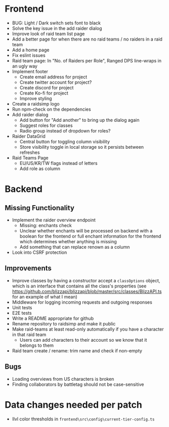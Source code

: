# Frontend

- BUG: Light / Dark switch sets font to black
- Solve the key issue in the add raider dialog
- Improve look of raid team list page
- Add a better page for when there are no raid teams / no raiders in a raid team
- Add a home page
- Fix eslint issues
- Raid team page: In "No. of Raiders per Role", Ranged DPS line-wraps in an ugly way
- Implement footer
  - Create email address for project
  - Create twitter account for project?
  - Create discord for project
  - Create Ko-fi for project
  - Improve styling
- Create a raidsimp logo
- Run npm-check on the dependencies
- Add raider dialog
  - Add button for "Add another" to bring up the dialog again
  - Suggest roles for classes
  - Radio group instead of dropdown for roles?
- Raider DataGrid
  - Central button for toggling column visibility
  - Store visibility toggle in local storage so it persists between refreshes
- Raid Teams Page
  - EU/US/KR/TW flags instead of letters
  - Add role as column

# Backend

## Missing Functionality

- Implement the raider overview endpoint
  - Missing: enchants check
  - Unclear whether enchants will be processed on backend with a boolean for the frontend or full enchant information for the frontend which determines whether anything is missing
  - Add something that can replace renown as a column
- Look into CSRF protection

## Improvements

- Improve classes by having a constructor accept a `classOptions` object, which is an interface that contains all the class's properties (see https://github.com/blizzapi/blizzapi/blob/master/src/classes/BlizzAPI.ts for an example of what I mean)
- Middleware for logging incoming requests and outgoing responses
- Unit tests
- E2E tests
- Write a README appropriate for github
- Rename repository to raidsimp and make it public
- Make raid-teams at least read-only automatically if you have a character in that raid team
  - Users can add characters to their account so we know that it belongs to them
- Raid team create / rename: trim name and check if non-empty

## Bugs

- Loading overviews from US characters is broken
- Finding collaborators by battletag should not be case-sensitive

# Data changes needed per patch

- Ilvl color thresholds in `frontend\src\config\current-tier-config.ts`
